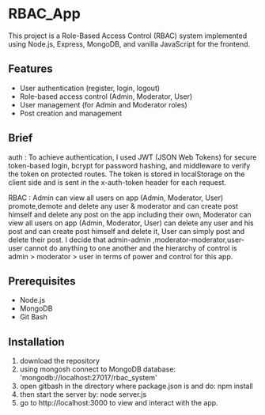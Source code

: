 # RBAC_App
This project is a Role-Based Access Control (RBAC) system implemented using Node.js, Express, MongoDB, and vanilla JavaScript for the frontend.

## Features
- User authentication (register, login, logout)
- Role-based access control (Admin, Moderator, User)
- User management (for Admin and Moderator roles)
- Post creation and management

## Brief
  auth : To achieve authentication, I used JWT (JSON Web Tokens) for secure token-based login, bcrypt for password hashing, and middleware to verify the token on protected routes. The token is stored in 
         localStorage on the client side and is sent in the x-auth-token header for each request.

  RBAC :
       Admin can view all users on app (Admin, Moderator, User)  promote,demote and delete any user & moderator and can create post himself and delete any post on the app including their own,
       Moderator can view all users on app (Admin, Moderator, User) can delete any user and his post and can create post himself and delete it,
       User can simply post and delete their post.
       I decide that admin-admin ,moderator-moderator,user-user cannot do anything to one another and the hierarchy of control is admin > moderator > user in terms of power and control for this app.

## Prerequisites
- Node.js
- MongoDB
- Git Bash

## Installation
1. download the repository
2. using mongosh connect to MongoDB database:  'mongodb://localhost:27017/rbac_system'
3. open gitbash in the directory where package.json is and do: npm install
4. then start the server  by: node server.js
5. go to http://localhost:3000 to view and interact with the app.


